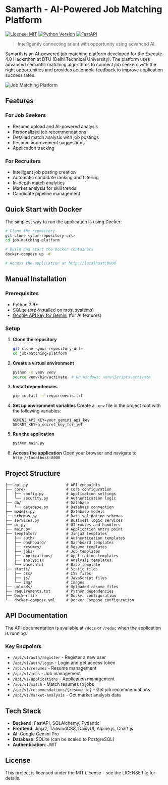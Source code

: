 # Samarth - AI-Powered Job Matching Platform

[![License: MIT](https://img.shields.io/badge/License-MIT-yellow.svg)](https://opensource.org/licenses/MIT)
[![Python Version](https://img.shields.io/badge/python-3.9+-blue.svg)](https://www.python.org/downloads/)
[![FastAPI](https://img.shields.io/badge/FastAPI-0.95.0+-green.svg)](https://fastapi.tiangolo.com/)

> Intelligently connecting talent with opportunity using advanced AI.

Samarth is an AI-powered job matching platform developed for the Execute 4.0 Hackathon at DTU (Delhi Technical University). The platform uses advanced semantic matching algorithms to connect job seekers with the right opportunities and provides actionable feedback to improve application success rates.

![Job Matching Platform](https://via.placeholder.com/1200x400?text=AI-Powered+Job+Matching+Platform)

## Features

### For Job Seekers
- Resume upload and AI-powered analysis
- Personalized job recommendations
- Detailed match analysis with job postings
- Resume improvement suggestions
- Application tracking

### For Recruiters
- Intelligent job posting creation
- Automatic candidate ranking and filtering
- In-depth match analytics
- Market analysis for skill trends
- Candidate pipeline management

## Quick Start with Docker

The simplest way to run the application is using Docker:

```bash
# Clone the repository
git clone <your-repository-url>
cd job-matching-platform

# Build and start the Docker containers
docker-compose up -d

# Access the application at http://localhost:8000
```

## Manual Installation

### Prerequisites
- Python 3.9+
- SQLite (pre-installed on most systems)
- [Google API key for Gemini](https://ai.google.dev/) (for AI features)

### Setup

1. **Clone the repository**
   ```bash
   git clone <your-repository-url>
   cd job-matching-platform
   ```

2. **Create a virtual environment**
   ```bash
   python -m venv venv
   source venv/bin/activate  # On Windows: venv\Scripts\activate
   ```

3. **Install dependencies**
   ```bash
   pip install -r requirements.txt
   ```

4. **Set up environment variables**
   Create a `.env` file in the project root with the following variables:
   ```
   GEMINI_API_KEY=your_gemini_api_key
   SECRET_KEY=a_secret_key_for_jwt
   ```

5. **Run the application**
   ```bash
   python main.py
   ```

6. **Access the application**
   Open your browser and navigate to `http://localhost:8000`

## Project Structure

```
├── api.py                 # API endpoints
├── core/                  # Core configuration
│   ├── config.py          # Application settings
│   └── security.py        # Authentication logic
├── db/                    # Database
│   └── database.py        # Database connection
├── models.py              # Database models
├── schemas.py             # Data validation schemas
├── services.py            # Business logic services
├── ui.py                  # UI routes and handlers
├── main.py                # Application entry point
├── templates/             # Jinja2 templates
│   ├── auth/              # Authentication templates
│   ├── dashboard/         # Dashboard templates
│   ├── resumes/           # Resume templates
│   ├── jobs/              # Job templates
│   ├── applications/      # Application templates
│   ├── analysis/          # Analysis templates
│   └── base.html          # Base template
├── static/                # Static files
│   ├── css/               # CSS files
│   ├── js/                # JavaScript files
│   └── img/               # Images
├── uploads/               # Uploaded resume files
├── requirements.txt       # Python dependencies
├── Dockerfile             # Docker configuration
└── docker-compose.yml     # Docker Compose configuration
```

## API Documentation

The API documentation is available at `/docs` or `/redoc` when the application is running.

### Key Endpoints

- `/api/v1/auth/register` - Register a new user
- `/api/v1/auth/login` - Login and get access token
- `/api/v1/resumes` - Resume management
- `/api/v1/jobs` - Job management
- `/api/v1/applications` - Application management
- `/api/v1/match` - Match resumes to jobs
- `/api/v1/recommendations/{resume_id}` - Get job recommendations
- `/api/v1/market-analysis` - Get market analysis data

## Tech Stack

- **Backend**: FastAPI, SQLAlchemy, Pydantic
- **Frontend**: Jinja2, TailwindCSS, DaisyUI, Alpine.js, Chart.js
- **AI**: Google Gemini Pro
- **Database**: SQLite (can be scaled to PostgreSQL)
- **Authentication**: JWT

## License

This project is licensed under the MIT License - see the LICENSE file for details.
